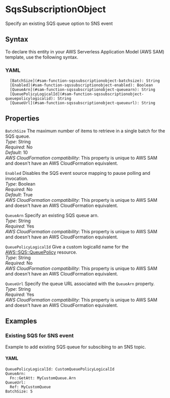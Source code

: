 # SqsSubscriptionObject<a name="sam-property-function-sqssubscriptionobject"></a>

Specify an existing SQS queue option to SNS event

## Syntax<a name="sam-property-function-sqssubscriptionobject-syntax"></a>

To declare this entity in your AWS Serverless Application Model \(AWS SAM\) template, use the following syntax\.

### YAML<a name="sam-property-function-sqssubscriptionobject-syntax.yaml"></a>

```
  [BatchSize](#sam-function-sqssubscriptionobject-batchsize): String
  [Enabled](#sam-function-sqssubscriptionobject-enabled): Boolean
  [QueueArn](#sam-function-sqssubscriptionobject-queuearn): String
  [QueuePolicyLogicalId](#sam-function-sqssubscriptionobject-queuepolicylogicalid): String
  [QueueUrl](#sam-function-sqssubscriptionobject-queueurl): String
```

## Properties<a name="sam-property-function-sqssubscriptionobject-properties"></a>

 `BatchSize`   <a name="sam-function-sqssubscriptionobject-batchsize"></a>
The maximum number of items to retrieve in a single batch for the SQS queue\.  
*Type*: String  
*Required*: No  
*Default*: 10  
*AWS CloudFormation compatibility*: This property is unique to AWS SAM and doesn't have an AWS CloudFormation equivalent\.

 `Enabled`   <a name="sam-function-sqssubscriptionobject-enabled"></a>
Disables the SQS event source mapping to pause polling and invocation\.  
*Type*: Boolean  
*Required*: No  
*Default*: True  
*AWS CloudFormation compatibility*: This property is unique to AWS SAM and doesn't have an AWS CloudFormation equivalent\.

 `QueueArn`   <a name="sam-function-sqssubscriptionobject-queuearn"></a>
Specify an existing SQS queue arn\.  
*Type*: String  
*Required*: Yes  
*AWS CloudFormation compatibility*: This property is unique to AWS SAM and doesn't have an AWS CloudFormation equivalent\.

 `QueuePolicyLogicalId`   <a name="sam-function-sqssubscriptionobject-queuepolicylogicalid"></a>
Give a custom logicalId name for the [AWS::SQS::QueuePolicy](https://docs.aws.amazon.com/AWSCloudFormation/latest/UserGuide/aws-resource-sqs-queuepolicy.html) resource\.  
*Type*: String  
*Required*: No  
*AWS CloudFormation compatibility*: This property is unique to AWS SAM and doesn't have an AWS CloudFormation equivalent\.

 `QueueUrl`   <a name="sam-function-sqssubscriptionobject-queueurl"></a>
Specify the queue URL associated with the `QueueArn` property\.  
*Type*: String  
*Required*: Yes  
*AWS CloudFormation compatibility*: This property is unique to AWS SAM and doesn't have an AWS CloudFormation equivalent\.

## Examples<a name="sam-property-function-sqssubscriptionobject--examples"></a>

### Existing SQS for SNS event<a name="sam-property-function-sqssubscriptionobject--examples--existing-sqs-for-sns-event"></a>

Example to add existing SQS queue for subscibing to an SNS topic\.

#### YAML<a name="sam-property-function-sqssubscriptionobject--examples--existing-sqs-for-sns-event--yaml"></a>

```
QueuePolicyLogicalId: CustomQueuePolicyLogicalId
QueueArn:
  Fn::GetAtt: MyCustomQueue.Arn
QueueUrl:
  Ref: MyCustomQueue
BatchSize: 5
```